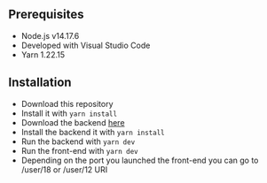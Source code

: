 ## Prerequisites

- Node.js v14.17.6
- Developed with Visual Studio Code
- Yarn 1.22.15

## Installation

- Download this repository
- Install it with `yarn install`
- Download the backend [here](https://github.com/OpenClassrooms-Student-Center/P9-front-end-dashboard)
- Install the backend it with `yarn install`
- Run the backend with `yarn dev`
- Run the front-end with `yarn dev`
- Depending on the port you launched the front-end you can go to /user/18 or /user/12 URI
